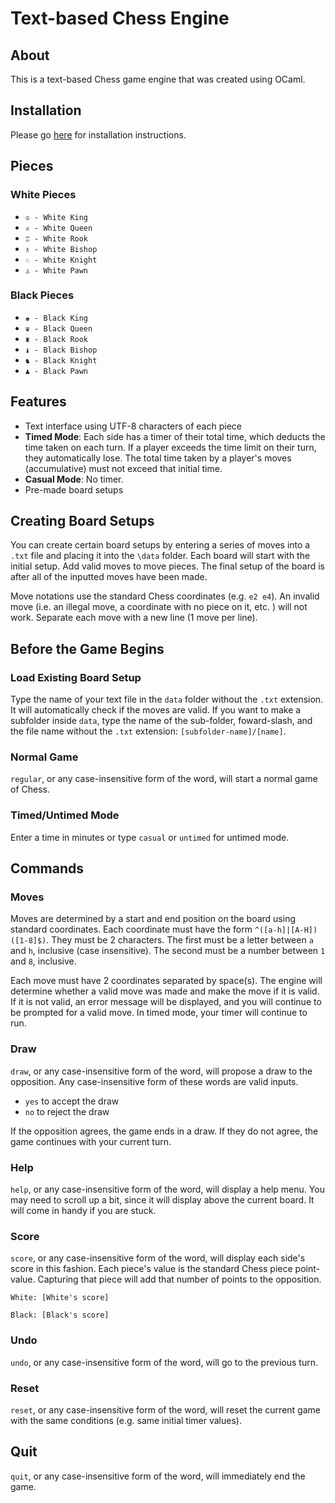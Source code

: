 # Text-based Chess Engine #

## About ##

This is a text-based Chess game engine that was created using OCaml.  

## Installation ##

Please go [here](INSTALL.md) for installation instructions. 

## Pieces ##

### White Pieces ###

- `♔ - White King`
- `♕ - White Queen`
- `♖ - White Rook`
- `♗ - White Bishop`
- `♘ - White Knight`
- `♙ - White Pawn`

### Black Pieces ###

- `♚ - Black King`
- `♛ - Black Queen`
- `♜ - Black Rook`
- `♝ - Black Bishop`
- `♞ - Black Knight`
- `♟ - Black Pawn`

## Features ##

- Text interface using UTF-8 characters of each piece
- **Timed Mode**: Each side has a timer of their total time, which deducts the time taken on each turn. If a player exceeds the time limit on their turn, they automatically lose. The total time taken by a player's moves (accumulative) must not exceed that initial time.  
- **Casual Mode**: No timer.
- Pre-made board setups

## Creating Board Setups ##

You can create certain board setups by entering a series of moves into a `.txt` file and placing it into the `\data` folder. Each board will start with the initial setup. Add valid moves to move pieces. The final setup of the board is after all of the inputted moves have been made.

Move notations use the standard Chess coordinates (e.g. `e2 e4`). An invalid move (i.e. an illegal move, a coordinate with no piece on it, etc. ) will not work. Separate each move with a new line (1 move per line).

## Before the Game Begins ##

### Load Existing Board Setup ###

Type the name of your text file in the `data` folder without the `.txt` extension. It will automatically check if the moves are valid. If you want to make a subfolder inside `data`, type the name of the sub-folder, foward-slash, and the file name without the `.txt` extension: `[subfolder-name]/[name]`.

### Normal Game ###

`regular`, or any case-insensitive form of the word, will start a normal game of Chess.

### Timed/Untimed Mode ###

Enter a time in minutes or type `casual` or `untimed` for untimed mode.

## Commands ##

### Moves ###

Moves are determined by a start and end position on the board using standard coordinates. Each coordinate must have the form `^([a-h]|[A-H])([1-8]$)`. They must be 2 characters. The first must be a letter between `a` and `h`, inclusive (case insensitive). The second must be a number between `1` and `8`, inclusive.

Each move must have 2 coordinates separated by space(s). The engine will determine whether a valid move was made and make the move if it is valid. If it is not valid, an error message will be displayed, and you will continue to be prompted for a valid move. In timed mode, your timer will continue to run.

### Draw ###

`draw`, or any case-insensitive form of the word, will propose a draw to the opposition. Any case-insensitive form of these words are valid inputs.

- `yes` to accept the draw
- `no` to reject the draw

If the opposition agrees, the game ends in a draw. If they do not agree, the game continues with your current turn.

### Help ###

`help`, or any case-insensitive form of the word, will display a help menu. You may need to scroll up a bit, since it will display above the current board. It will come in handy if you are stuck.  

### Score ###

`score`, or any case-insensitive form of the word, will display each side's score in this fashion. Each piece's value is the standard Chess piece point-value. Capturing that piece will add that number of points to the opposition.  

`White: [White's score]`

`Black: [Black's score]`

### Undo ###

`undo`, or any case-insensitive form of the word, will go to the previous turn.

### Reset ###

`reset`, or any case-insensitive form of the word, will reset the current game with the same conditions (e.g. same initial timer values).

## Quit ###

`quit`, or any case-insensitive form of the word, will immediately end the game.
